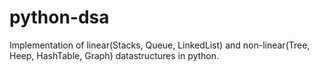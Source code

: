 # python-dsa
Implementation of linear(Stacks, Queue, LinkedList) and non-linear(Tree, Heep, HashTable, Graph) datastructures in python.

